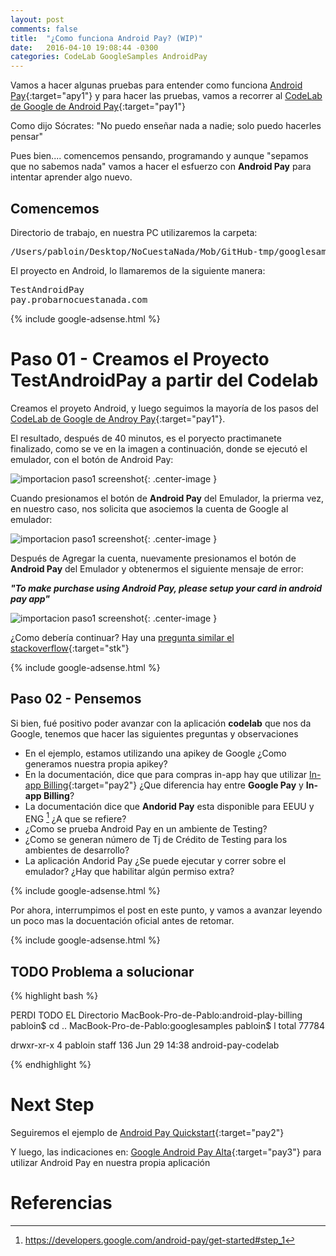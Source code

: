 ```yaml
---
layout: post
comments: false
title:  "¿Como funciona Android Pay? (WIP)"
date:   2016-04-10 19:08:44 -0300
categories: CodeLab GoogleSamples AndroidPay
---
```

Vamos a hacer algunas pruebas para entender como funciona [Android Pay][google-android-pay-link1]{:target="apy1"} y para hacer las pruebas, vamos a recorrer al [CodeLab de Google de Android Pay][google-android-pay-codelab]{:target="pay1"}

Como dijo Sócrates: "No puedo enseñar nada a nadie; solo puedo hacerles pensar"

Pues bien.... comencemos pensando, programando y aunque "sepamos que no sabemos nada" vamos a hacer el esfuerzo con **Android Pay** para intentar aprender algo nuevo.

## Comencemos

Directorio de trabajo, en nuestra PC utilizaremos la carpeta:

<pre>
/Users/pabloin/Desktop/NoCuestaNada/Mob/GitHub-tmp/googlesamples/android-pay-codelab
</pre>

El proyecto en Android, lo llamaremos de la siguiente manera:

<pre>
TestAndroidPay
pay.probarnocuestanada.com
</pre>

{% include google-adsense.html %} <br/>

# Paso 01 - Creamos el Proyecto TestAndroidPay a partir del Codelab

Creamos el proyeto Android, y luego seguimos la mayoría de los pasos del [CodeLab de Google de Androy Pay][google-android-pay-codelab]{:target="pay1"}.

El resultado, después de 40 minutos, es el poryecto practimanete finalizado, como se ve en la imagen a continuación, donde se ejecutó el emulador, con el botón de Android Pay:

![importacion paso1 screenshot](/assets/post_007_img3.png){: .center-image }

Cuando presionamos el botón de **Android Pay** del Emulador, la prierma vez, en nuestro caso, nos solicita que asociemos la cuenta de Google al emulador:

![importacion paso1 screenshot](/assets/post_007_img4.png){: .center-image }

Después de Agregar la cuenta, nuevamente presionamos el botón de **Android Pay** del Emulador y obtenermos el siguiente mensaje de error:

***"To make purchase using Android Pay, please setup your card in android pay app"***

![importacion paso1 screenshot](/assets/post_007_img5.png){: .center-image }

¿Como debería continuar? Hay una [pregunta similar el stackoverflow](http://stackoverflow.com/questions/34306835/android-pay-error){:target="stk"}

{% include google-adsense.html %} <br/>

## Paso 02 - Pensemos

Si bien, fué positivo poder avanzar con la aplicación **codelab** que nos da Google, tenemos que hacer las siguientes preguntas y observaciones

- En el ejemplo, estamos utilizando una apikey de Google ¿Como generamos nuestra propia apikey?
- En la documentación, dice que para compras in-app hay que utilizar [In-app Billing][google-in-app-billing]{:target="pay2"} ¿Que diferencia hay entre **Google Pay** y **In-app Billing**?
- La documentación dice que **Andorid Pay** esta disponible para EEUU y ENG [^1] ¿A que se refiere?
- ¿Como se prueba Android Pay en un ambiente de Testing?
- ¿Como se generan número de Tj de Crédito de Testing para los ambientes de desarrollo?
- La aplicación Andorid Pay ¿Se puede ejecutar y correr sobre el emulador? ¿Hay que habilitar algún permiso extra?

{% include google-adsense.html %} <br/>

Por ahora, interrumpimos el post en este punto, y vamos a avanzar leyendo un poco mas la docuentación oficial antes de retomar.


{% include google-adsense.html %} <br/>

## TODO Problema a solucionar


{% highlight bash %}

PERDI TODO EL Directorio
MacBook-Pro-de-Pablo:android-play-billing pabloin$ cd ..
MacBook-Pro-de-Pablo:googlesamples pabloin$ l
total 77784

drwxr-xr-x   4 pabloin  staff       136 Jun 29 14:38 android-pay-codelab

{% endhighlight %}



# Next Step

Seguiremos el ejemplo de [Android Pay Quickstart][google-android-pay-github-demo]{:target="pay2"}

Y luego, las indicaciones en: [Google Android Pay Alta][google-android-start]{:target="pay3"} para utilizar Android Pay en nuestra propia aplicación




# Referencias

[^1]:  https://developers.google.com/android-pay/get-started#step_1


[google-android-pay-link1]:        https://www.android.com/pay/
[google-android-pay-tutor]:        https://developers.google.com/android-pay/android/tutorial
[google-android-pay-codelab]:      https://codelabs.developers.google.com/codelabs/android-pay/index.html
[google-android-samples-tutor]:    https://developer.android.com/samples/index.html
[google-android-samples-github]:   https://github.com/googlesamples
[google-android-pay-github-demo]:  https://github.com/android-pay/androidpay-quickstart
[google-android-start]:            https://developers.google.com/android-pay/
[google-in-app-billing]:           https://developer.android.com/google/play/billing/index.html
